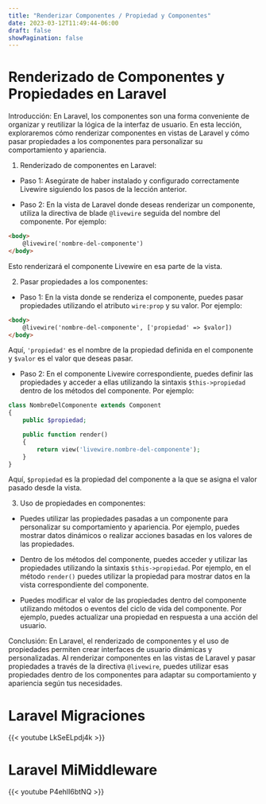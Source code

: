 ```yaml
---
title: "Renderizar Componentes / Propiedad y Componentes"
date: 2023-03-12T11:49:44-06:00
draft: false
showPagination: false
---
```


# Renderizado de Componentes y Propiedades en Laravel

Introducción:
En Laravel, los componentes son una forma conveniente de organizar y reutilizar la lógica de la interfaz de usuario. En esta lección, exploraremos cómo renderizar componentes en vistas de Laravel y cómo pasar propiedades a los componentes para personalizar su comportamiento y apariencia.

1. Renderizado de componentes en Laravel:
- Paso 1: Asegúrate de haber instalado y configurado correctamente Livewire siguiendo los pasos de la lección anterior.

- Paso 2: En la vista de Laravel donde deseas renderizar un componente, utiliza la directiva de blade `@livewire` seguida del nombre del componente. Por ejemplo:
```html
<body>
    @livewire('nombre-del-componente')
</body>
```
Esto renderizará el componente Livewire en esa parte de la vista.

2. Pasar propiedades a los componentes:
- Paso 1: En la vista donde se renderiza el componente, puedes pasar propiedades utilizando el atributo `wire:prop` y su valor. Por ejemplo:
```html
<body>
    @livewire('nombre-del-componente', ['propiedad' => $valor])
</body>
```
Aquí, `'propiedad'` es el nombre de la propiedad definida en el componente y `$valor` es el valor que deseas pasar.

- Paso 2: En el componente Livewire correspondiente, puedes definir las propiedades y acceder a ellas utilizando la sintaxis `$this->propiedad` dentro de los métodos del componente. Por ejemplo:
```php
class NombreDelComponente extends Component
{
    public $propiedad;

    public function render()
    {
        return view('livewire.nombre-del-componente');
    }
}
```
Aquí, `$propiedad` es la propiedad del componente a la que se asigna el valor pasado desde la vista.

3. Uso de propiedades en componentes:
- Puedes utilizar las propiedades pasadas a un componente para personalizar su comportamiento y apariencia. Por ejemplo, puedes mostrar datos dinámicos o realizar acciones basadas en los valores de las propiedades.

- Dentro de los métodos del componente, puedes acceder y utilizar las propiedades utilizando la sintaxis `$this->propiedad`. Por ejemplo, en el método `render()` puedes utilizar la propiedad para mostrar datos en la vista correspondiente del componente.

- Puedes modificar el valor de las propiedades dentro del componente utilizando métodos o eventos del ciclo de vida del componente. Por ejemplo, puedes actualizar una propiedad en respuesta a una acción del usuario.

Conclusión:
En Laravel, el renderizado de componentes y el uso de propiedades permiten crear interfaces de usuario dinámicas y personalizadas. Al renderizar componentes en las vistas de Laravel y pasar propiedades a través de la directiva `@livewire`, puedes utilizar esas propiedades dentro de los componentes para adaptar su comportamiento y apariencia según tus necesidades.

#  Laravel Migraciones
 {{< youtube  LkSeELpdj4k >}}
#  Laravel MiMiddleware
 {{< youtube  P4ehlI6btNQ >}}
